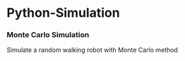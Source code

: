 # Python-Simulation
### Monte Carlo Simulation
Simulate a random walking robot with Monte Carlo method
